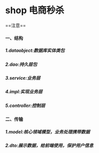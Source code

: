 # shop 电商秒杀

==注意==
#### 一、结构

##### 1.dataobject:数据库实体类包
##### 2.dao:持久层包
##### 3.service:业务层
##### 4.impl:实现业务层
##### 5.controller:控制层

#### 二、传输

##### 1.model:核心领域模型，业务处理携带数据
##### 2.dto:展示数据，给前端使用，保护用户信息








